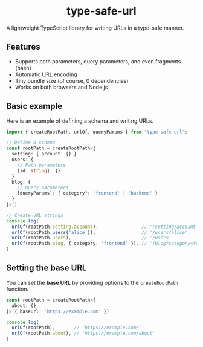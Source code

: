 <h1 align="center">type-safe-url</h1>

A lightweight TypeScript library for writing URLs in a type-safe manner.  

## Features
- Supports path parameters, query parameters, and even fragments (hash)
- Automatic URL encoding
- Tiny bundle size (of course, 0 dependencies)
- Works on both browsers and Node.js

## Basic example

Here is an example of defining a schema and writing URLs.  

```ts
import { createRootPath, urlOf, queryParams } from "type-safe-url";

// Define a schema
const rootPath = createRootPath<{
  setting: { account: {} }
  users: {
    // Path parameters
    [id: string]: {}
  }
  blog: {
    // Query parameters
    [queryParams]: { category?: 'frontend' | 'backend' }
  }
}>()

// Create URL strings
console.log(
  urlOf(rootPath.setting.account),                // '/setting/account'
  urlOf(rootPath.users('alice')),                 // '/users/alice'
  urlOf(rootPath.users),                          // '/users'
  urlOf(rootPath.blog, { category: 'frontend' }), // '/blog?category=frontend'
)
```

## Setting the base URL

You can set the **base URL** by providing options to the `createRootPath` function.  

```ts
const rootPath = createRootPath<{
  about: {}
}>({ baseUrl: 'https://example.com' })

console.log(
  urlOf(rootPath),       // 'https://example.com/'
  urlOf(rootPath.about), // 'https://example.com/about'
)
```
